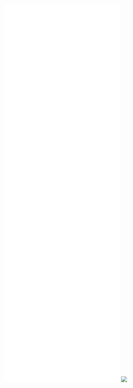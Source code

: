 <p align="center">
  <img src="https://github.com/Enter-tainer/Enter-tainer/blob/master/github-metrics.svg">
  <img src="https://github-readme-stats.vercel.app/api/wakatime?username=mgt&api_domain=wakapi.dev&layout=compact">
</p>
